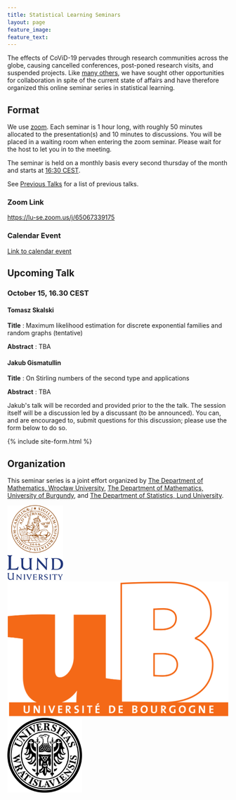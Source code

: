 ```yaml
---
title: Statistical Learning Seminars
layout: page
feature_image: 
feature_text:
---
```


The effects of CoViD-19 pervades through research communities across the globe,
causing cancelled conferences, post-poned research visits, and suspended
projects. Like [many others](/links), we have sought 
other opportunities for collaboration in spite of the current state of
affairs and have therefore organized this online seminar 
series in statistical learning.

## Format

We use [zoom](https://zoom.us/). Each seminar is 1 hour
long, with roughly 50 minutes allocated to the presentation(s) and 10 minutes to
discussions. You will be placed in a waiting room when entering the zoom seminar. Please
wait for the host to let you in to the meeting.

The seminar is held on a monthly basis every second thursday of the month 
and starts at [16:30 CEST](https://www.thetimezoneconverter.com/?t=16%3A30%20pm&tz=Warsaw&).

See [Previous Talks](/previous-talks) for a list of previous talks.

### Zoom Link

<https://lu-se.zoom.us/j/65067339175>

### Calendar Event

[Link to calendar event](https://lu-se.zoom.us/meeting/u5Etce6rrTIrHdGmDxIUKT33_HsILcrt6Tui/ics?icsToken=98tyKu-trj0tGdecsR6CR_MMAo_oKOnztlhcgqd6kTv9KhV4VlClCcpRG558AsyG)

## Upcoming Talk

### October 15, 16.30 CEST

#### Tomasz Skalski

**Title**
:    Maximum likelihood estimation for discrete 
     exponential families and random graphs (tentative)

**Abstract**
:    TBA

#### Jakub Gismatullin

**Title**
:    On Stirling numbers of the second type and applications

**Abstract**
:    TBA

Jakub's talk will be recorded and provided prior to the the talk. The session itself
will be a discussion led by a discussant (to be announced). You can, and are encouraged
to, submit questions for this discussion; please use the form below to do so.

{% include site-form.html %}


## Organization

This seminar series is a joint effort organized by
[The Department of Mathematics, Wrocław University](https://www.math.uni.wroc.pl),
[The Department of Mathematics, University of Burgundy](https://math.u-bourgogne.fr/), and
[The Department of Statistics, Lund University](https://stat.lu.se).

<div class="row">
  <div class="column">
    <img src="assets/logo-lu.svg" alt="Lund University" style="height:170px">
  </div>
  <div class="column">
    <img src="assets/logo-burgundy.png" alt="University of Burgundy" style="width:auto height:170px">
  </div>
  <div class="column">
    <img src="assets/logo-wroclaw.svg" alt="Wroclaw University" style="height:170px">
  </div>
</div> 
